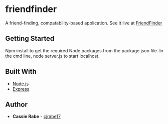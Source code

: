# friendfinder

A friend-finding, compatability-based application. See it live at [FriendFinder](https://protected-stream-30284.herokuapp.com/)

## Getting Started

Npm install to get the required Node packages from the package.json file. In the cmd line, node server.js to start localhost.

## Built With

* [Node.js](https://nodejs.org/en/docs/)
* [Express](https://www.npmjs.com/package/express)

## Author

* **Cassie Rabe** - [cjrabe17](https://github.com/cjrabe17)
